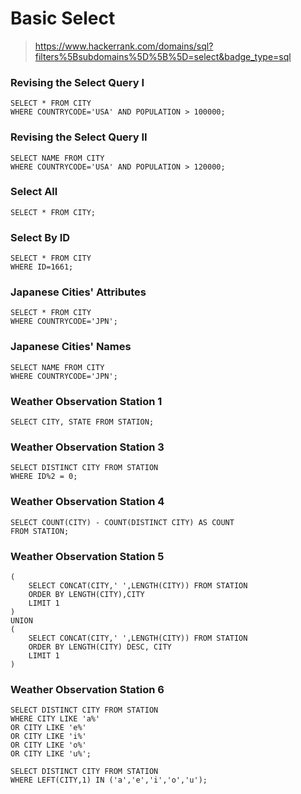 # Basic Select

>https://www.hackerrank.com/domains/sql?filters%5Bsubdomains%5D%5B%5D=select&badge_type=sql

### Revising the Select Query I

```mysql
SELECT * FROM CITY
WHERE COUNTRYCODE='USA' AND POPULATION > 100000;
```



### Revising the Select Query II

```mysql
SELECT NAME FROM CITY
WHERE COUNTRYCODE='USA' AND POPULATION > 120000;
```



### Select All

```mysql
SELECT * FROM CITY;
```



### Select By ID

```mysql
SELECT * FROM CITY
WHERE ID=1661;
```



###  Japanese Cities' Attributes

```mysql
SELECT * FROM CITY
WHERE COUNTRYCODE='JPN';
```



###  Japanese Cities' Names

```mysql
SELECT NAME FROM CITY
WHERE COUNTRYCODE='JPN';
```



### Weather Observation Station 1

```mysql
SELECT CITY, STATE FROM STATION;
```



### Weather Observation Station 3

```mysql
SELECT DISTINCT CITY FROM STATION
WHERE ID%2 = 0;
```



### Weather Observation Station 4

```mysql
SELECT COUNT(CITY) - COUNT(DISTINCT CITY) AS COUNT
FROM STATION;
```



### Weather Observation Station 5

```mysql
(
    SELECT CONCAT(CITY,' ',LENGTH(CITY)) FROM STATION
	ORDER BY LENGTH(CITY),CITY
	LIMIT 1
)
UNION
(
    SELECT CONCAT(CITY,' ',LENGTH(CITY)) FROM STATION
    ORDER BY LENGTH(CITY) DESC, CITY
    LIMIT 1
)
```



### Weather Observation Station 6

```mysql
SELECT DISTINCT CITY FROM STATION
WHERE CITY LIKE 'a%'
OR CITY LIKE 'e%'
OR CITY LIKE 'i%'
OR CITY LIKE 'o%'
OR CITY LIKE 'u%';
```

```mysql
SELECT DISTINCT CITY FROM STATION
WHERE LEFT(CITY,1) IN ('a','e','i','o','u');
```



